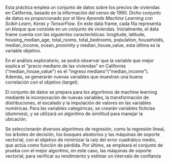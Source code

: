 Esta práctica emplea un conjunto de datos sobre los precios de viviendas en California, basado en la información del censo de 1990. 
Dicho conjunto de datos es proporcionado por el libro <i>Aprende Machine Learning con Scikit-Learn, Keras y TensorFlow</i>. 
En este data frame, cada fila representa un bloque que consiste en un conjunto de viviendas. Inicialmente, 
el data frame cuenta con las siguientes características: longitude, latitude, housing_median_age, total_rooms, total_bedrooms, 
population, households, median_income, ocean_proximity y  median_house_value, esta última es la variable objetivo.

En el análisis exploratorio, se podrá observar que la variable que mejor explica el "precio mediano de las viviendas" en California ("median_house_value")
es el "ingreso mediano"("median_income"). Además, se generarán nuevas variables que muestran una buena correlación con el objetivo (target).

El conjunto de datos se prepara para los algoritmos de machine learning mediante la incorporación de nuevas variables, la transformación de distribuciones, 
el escalado y la imputación de valores en las variables numéricas. Para las variables categóricas, se crearán variables ficticias (dummies), y 
se utilizará un algoritmo de similitud para manejar la ubicación.

Se seleccionarán diversos algoritmos de regresión, como la regresión lineal, los árboles de decisión, los bosques aleatorios y las máquinas de soporte vectorial, 
con el objetivo de minimizar la raíz del error cuadrático medio, que actúa como función de pérdida.
Por último, se empleará el conjunto de prueba con el mejor algoritmo, en este caso, las máquinas de soporte vectorial, para verificar su rendimiento y estimar un intervalo de confianza
